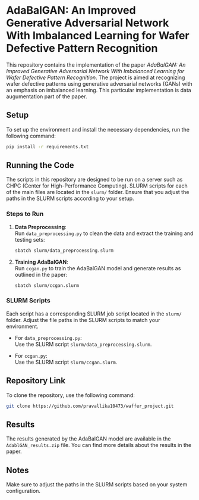 # AdaBalGAN: An Improved Generative Adversarial Network With Imbalanced Learning for Wafer Defective Pattern Recognition

This repository contains the implementation of the paper *AdaBalGAN: An Improved Generative Adversarial Network With Imbalanced Learning for Wafer Defective Pattern Recognition*. The project is aimed at recognizing wafer defective patterns using generative adversarial networks (GANs) with an emphasis on imbalanced learning. This particular implementation is data augumentation part of the paper.

## Setup

To set up the environment and install the necessary dependencies, run the following command:

```bash
pip install -r requirements.txt
```

## Running the Code

The scripts in this repository are designed to be run on a server such as CHPC (Center for High-Performance Computing). SLURM scripts for each of the main files are located in the `slurm/` folder. Ensure that you adjust the paths in the SLURM scripts according to your setup.

### Steps to Run

1. **Data Preprocessing**:  
   Run `data_preprocessing.py` to clean the data and extract the training and testing sets:
   ```bash
   sbatch slurm/data_preprocessing.slurm
   ```

2. **Training AdaBalGAN**:  
   Run `ccgan.py` to train the AdaBalGAN model and generate results as outlined in the paper:
   ```bash
   sbatch slurm/ccgan.slurm
   ```

### SLURM Scripts

Each script has a corresponding SLURM job script located in the `slurm/` folder. Adjust the file paths in the SLURM scripts to match your environment.

- For `data_preprocessing.py`:  
  Use the SLURM script `slurm/data_preprocessing.slurm`.
  
- For `ccgan.py`:  
  Use the SLURM script `slurm/ccgan.slurm`.

## Repository Link

To clone the repository, use the following command:

```bash
git clone https://github.com/pravallika10473/waffer_project.git
```

## Results

The results generated by the AdaBalGAN model are available in the `AdablGAN_results.zip` file. You can find more details about the results in the paper.

## Notes

Make sure to adjust the paths in the SLURM scripts based on your system configuration.
